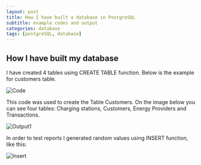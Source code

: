 ```yaml
---
layout: post
title: How I have built a database in PostgreSQL
subtitle: example codes and output
categories: database
tags: [postgreSQL, database]
---
```

## How I have built my database

I have created 4 tables using CREATE TABLE function. Below is the example for customers table. 

![Code](https://github.com/user-attachments/assets/278ffea5-8e67-4ea5-aa3c-aa188a368a42)

This code was used to create the Table Customers. On the image below you can see four tables: Charging stations, Customers, Energy Providers and Transactions. 

![Output1](https://github.com/user-attachments/assets/f78761f3-928a-4b55-9895-665bb291ea95)

In order to test reports I generated random values using INSERT function, like this:

![Insert](https://github.com/user-attachments/assets/19bd9d6b-142d-4530-bb65-aab8eaf20ccf)
